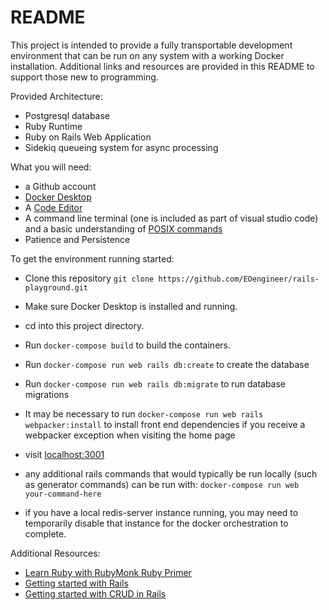 # README

This project is intended to provide a fully transportable development environment that can be run on any system with a working Docker installation.  Additional links and resources are provided in this README to support those new to programming.

Provided Architecture:
* Postgresql database
* Ruby Runtime
* Ruby on Rails Web Application
* Sidekiq queueing system for async processing

What you will need:
* a Github account
* [Docker Desktop](https://www.docker.com/products/docker-desktop)
* A [Code Editor](https://code.visualstudio.com/)
* A command line terminal (one is included as part of visual studio code) and a basic understanding of [POSIX commands](http://web.cs.ucla.edu/~miryung/teaching/EE461L-Spring2012/labs/posix.html)
* Patience and Persistence

To get the environment running started:
* Clone this repository ```git clone https://github.com/EOengineer/rails-playground.git```

* Make sure Docker Desktop is installed and running.

* cd into this project directory.

* Run ```docker-compose build``` to build the containers.

* Run ```docker-compose run web rails db:create``` to create the database

* Run ```docker-compose run web rails db:migrate``` to run database migrations

* It may be necessary to run ```docker-compose run web rails webpacker:install``` to install front end dependencies if you receive a webpacker exception when visiting the home page

* visit [localhost:3001](localhost:3001)

* any additional rails commands that would typically be run locally (such as generator commands) can be run with: ```docker-compose run web your-command-here```

* if you have a local redis-server instance running, you may need to temporarily disable that instance for the docker orchestration to complete.

Additional Resources:
* [Learn Ruby with RubyMonk Ruby Primer](http://rubymonk.com/learning/books/1-ruby-primer)
* [Getting started with Rails](https://guides.rubyonrails.org/getting_started.html)
* [Getting started with CRUD in Rails](https://medium.com/@nancydo7/ruby-on-rails-crud-tutorial-899117710c7a)
